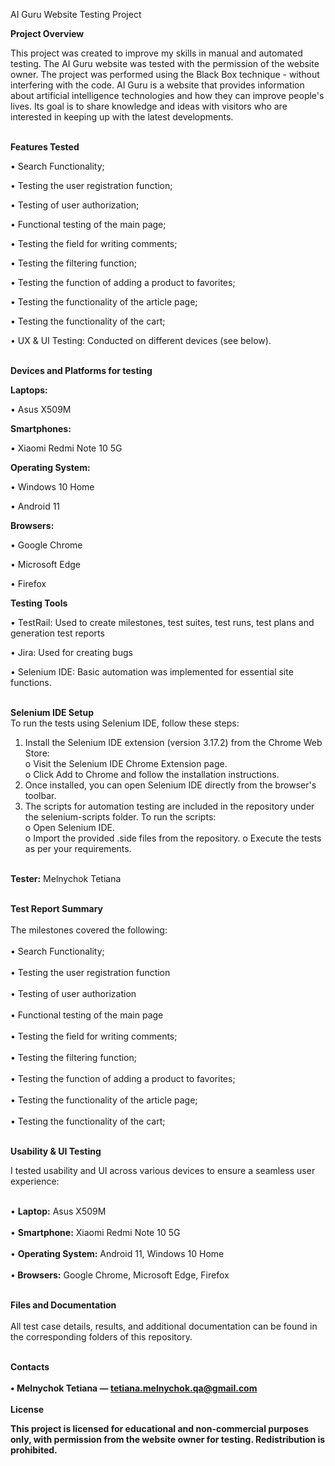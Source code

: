 AI Guru Website Testing Project

<b>Project Overview</b>

This project was created to improve my skills in manual and automated testing. The AI Guru website was tested with the permission of the website owner. The project was performed using the Black Box technique - without interfering with the code.
AI Guru is a website that provides information about artificial intelligence technologies and how they can improve people's lives. Its goal is to share knowledge and ideas with visitors who are interested in keeping up with the latest developments.

<br><b>Features Tested</b></br>

•	Search Functionality;

•	Testing the user registration function;

•	Testing of user authorization;

•	Functional testing of the main page;

•	Testing the field for writing comments;

•	Testing the filtering function;

•	Testing the function of adding a product to favorites;

•	Testing the functionality of the article page;

•	Testing the functionality of the cart;

•	UX & UI Testing: Conducted on different devices (see below).

<br><b>Devices and Platforms for testing</b></br>

<b>Laptops:</b>

•	Asus X509M

<b>Smartphones:</b>

•	Xiaomi Redmi Note 10 5G

<b>Operating System:</b>

•	Windows 10 Home

•	Android 11

<b>Browsers:</b>

•	Google Chrome

•	Microsoft Edge

•	Firefox

<b>Testing Tools</b>

•	TestRail: Used to create milestones, test suites, test runs, test plans and generation test reports

•	Jira: Used for creating bugs

•	Selenium IDE: Basic automation was implemented for essential site functions.

<br><b>Selenium IDE Setup</b></br>
To run the tests using Selenium IDE, follow these steps:
1.	Install the Selenium IDE extension (version 3.17.2) from the Chrome Web Store:
<br>o	Visit the Selenium IDE Chrome Extension page.</br>
o	Click Add to Chrome and follow the installation instructions.
2.	Once installed, you can open Selenium IDE directly from the browser's toolbar.
3.	The scripts for automation testing are included in the repository under the selenium-scripts folder. To run the scripts:
<br>o	Open Selenium IDE.</br>
o	Import the provided .side files from the repository.
o	Execute the tests as per your requirements.

<br><b>Tester:</b> Melnychok Tetiana</br>

<b><br>Test Report Summary</br></b>
<br>The milestones covered the following:</br>
<br>•	Search Functionality;</br>
<br>•	Testing the user registration function</br>
<br>•	Testing of user authorization</br>
<br>•	Functional testing of the main page</br>
<br>•	Testing the field for writing comments;</br>
<br>•	Testing the filtering function;</br>
<br>•	Testing the function of adding a product to favorites;</br>
<br>•	Testing the functionality of the article page;</br>
<br>•	Testing the functionality of the cart;</br>

<b><br>Usability & UI Testing</br></b>

I tested usability and UI across various devices to ensure a seamless user experience:

<br>•	<b>Laptop:</b> Asus X509M</br>
<br>•	<b>Smartphone:</b> Xiaomi Redmi Note 10 5G</br>
<br>•	<b>Operating System:</b> Android 11, Windows 10 Home</br>
<br>•<b>	Browsers:</b> Google Chrome, Microsoft Edge, Firefox</br> 

<b><br>Files and Documentation</br></b>
<br>All test case details, results, and additional documentation can be found in the corresponding folders of this repository.</br>

<b><br>Contacts</b></br>
<b><br>•	Melnychok Tetiana<b> — tetiana.melnychok.qa@gmail.com</br>
<b><br>License</br></b>

This project is licensed for educational and non-commercial purposes only, with permission from the website owner for testing. Redistribution is prohibited.





